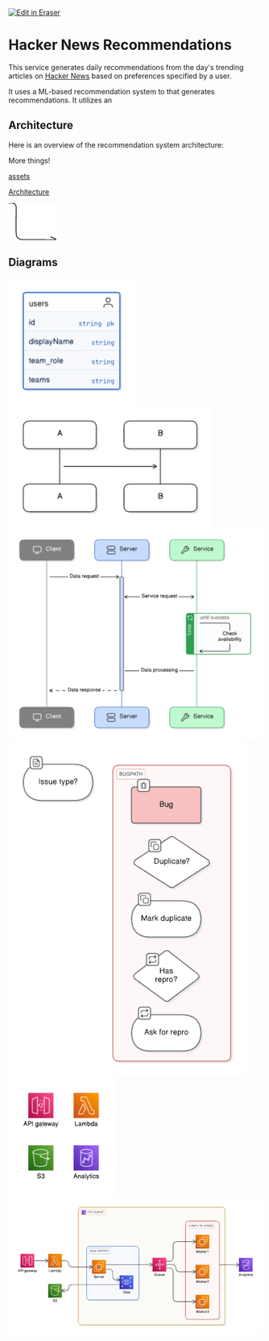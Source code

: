 <p><a target="_blank" href="https://app.eraser.io/workspace/gB8raD6bt0dwTan87Bjz" id="edit-in-eraser-github-link"><img alt="Edit in Eraser" src="https://firebasestorage.googleapis.com/v0/b/second-petal-295822.appspot.com/o/images%2Fgithub%2FOpen%20in%20Eraser.svg?alt=media&amp;token=968381c8-a7e7-472a-8ed6-4a6626da5501"></a></p>

# Hacker News Recommendations
This service generates daily recommendations from the day's trending articles on [﻿Hacker News](https://news.ycombinator.com/) based on preferences specified by a user.

It uses a ML-based recommendation system to that generates recommendations. It utilizes an

## Architecture
Here is an overview of the recommendation system architecture:

More things!

[﻿assets](https://github.com/Keith3895/car-wash/blob/main/README.md#assets) 

[﻿Architecture](https://app.eraser.io/workspace/wH68eC8NIc1O4ueubFSJ#vuLyrE8GMs3u5KFQNh_hZ) 

![Figure 1](/.eraser/gB8raD6bt0dwTan87Bjz___reS6fUv66LcKWYn8yV2OvCPvwSm2___---figure---SLuN-n4ww_0iLQjvRy2OP---figure---N8nm4HRDJg3WXyJkChJHTw.png "Figure 1")






<!-- eraser-additional-content -->
## Diagrams
<!-- eraser-additional-files -->
<a href="/README-entity-relationship-1.eraserdiagram" data-element-id="QfIGdRvczb_SIQHPpal5V"><img src="/.eraser/gB8raD6bt0dwTan87Bjz___reS6fUv66LcKWYn8yV2OvCPvwSm2___---diagram----b184a5aa1669b40588d01ccf9efc4d44.png" alt="" data-element-id="QfIGdRvczb_SIQHPpal5V" /></a>
<a href="/README-sequence-diagram-2.eraserdiagram" data-element-id="R8tVm6KsSpHnIhK88IRbW"><img src="/.eraser/gB8raD6bt0dwTan87Bjz___reS6fUv66LcKWYn8yV2OvCPvwSm2___---diagram----66399e968f28983adcbe930061e12f7f.png" alt="" data-element-id="R8tVm6KsSpHnIhK88IRbW" /></a>
<a href="/README-sequence-diagram-3.eraserdiagram" data-element-id="Y548LCtNDTtCkujK2lb6w"><img src="/.eraser/gB8raD6bt0dwTan87Bjz___reS6fUv66LcKWYn8yV2OvCPvwSm2___---diagram----5f3d8e730c1c7a1e14998461eb0edec1.png" alt="" data-element-id="Y548LCtNDTtCkujK2lb6w" /></a>
<a href="/README-flowchart-4.eraserdiagram" data-element-id="mMqvSQESWaWpZbAFBpA2i"><img src="/.eraser/gB8raD6bt0dwTan87Bjz___reS6fUv66LcKWYn8yV2OvCPvwSm2___---diagram----4894e4d297e499328b962dcebc010a84.png" alt="" data-element-id="mMqvSQESWaWpZbAFBpA2i" /></a>
<a href="/README-cloud-architecture-5.eraserdiagram" data-element-id="pDysjZfZeUl8amKjy9hXr"><img src="/.eraser/gB8raD6bt0dwTan87Bjz___reS6fUv66LcKWYn8yV2OvCPvwSm2___---diagram----a176bb306097024d69062af2311a3486.png" alt="" data-element-id="pDysjZfZeUl8amKjy9hXr" /></a>
<a href="/README-cloud-architecture-6.eraserdiagram" data-element-id="yIA-I8o-A5xGjqJSy7bza"><img src="/.eraser/gB8raD6bt0dwTan87Bjz___reS6fUv66LcKWYn8yV2OvCPvwSm2___---diagram----25b1d12491e1a5c7ca90211f6a9e9ea4.png" alt="" data-element-id="yIA-I8o-A5xGjqJSy7bza" /></a>
<!-- end-eraser-additional-files -->
<!-- end-eraser-additional-content -->
<!--- Eraser file: https://app.eraser.io/workspace/gB8raD6bt0dwTan87Bjz --->